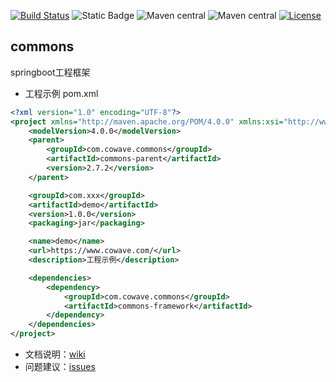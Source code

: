[![Build Status](https://github.com/cowave5/commons/actions/workflows/maven.yml/badge.svg?branch=master)](https://github.com/cowave5/commons/actions)
![Static Badge](https://img.shields.io/badge/Java-17-brightgreen)
![Maven central](https://img.shields.io/badge/spring--boot-2.7.0-brightgreen)
![Maven central](https://img.shields.io/badge/maven--central-2.7.2-brightgreen)
[![License](https://img.shields.io/badge/license-Apache--2.0-brightgreen)](http://www.apache.org/licenses/LICENSE-2.0.txt)

## commons

springboot工程框架

- 工程示例 pom.xml

```xml
<?xml version="1.0" encoding="UTF-8"?>
<project xmlns="http://maven.apache.org/POM/4.0.0" xmlns:xsi="http://www.w3.org/2001/XMLSchema-instance" xsi:schemaLocation="http://maven.apache.org/POM/4.0.0 http://maven.apache.org/xsd/maven-4.0.0.xsd">
    <modelVersion>4.0.0</modelVersion>
    <parent>
        <groupId>com.cowave.commons</groupId>
        <artifactId>commons-parent</artifactId>
        <version>2.7.2</version>
    </parent>

    <groupId>com.xxx</groupId>
    <artifactId>demo</artifactId>
    <version>1.0.0</version>
    <packaging>jar</packaging>

    <name>demo</name>
    <url>https://www.cowave.com/</url>
    <description>工程示例</description>

    <dependencies>
        <dependency>
            <groupId>com.cowave.commons</groupId>
            <artifactId>commons-framework</artifactId>
        </dependency>
    </dependencies>
</project>
```

- 文档说明：[wiki](https://github.com/cowave5/commons/wiki)
- 问题建议：[issues](https://github.com/cowave5/commons/issues)
